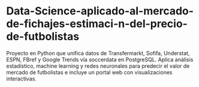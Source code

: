 # Data-Science-aplicado-al-mercado-de-fichajes-estimaci-n-del-precio-de-futbolistas
Proyecto en Python que unifica datos de Transfermarkt, Sofifa, Understat, ESPN, FBref y Google Trends vía soccerdata en PostgreSQL. Aplica análisis estadístico, machine learning y redes neuronales para predecir el valor de mercado de futbolistas e incluye un portal web con visualizaciones interactivas.
